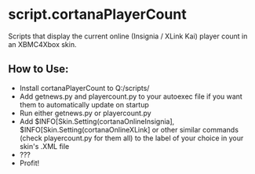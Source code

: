 # script.cortanaPlayerCount
Scripts that display the current online (Insignia / XLink Kai) player count in an XBMC4Xbox skin. 

## How to Use:
- Install cortanaPlayerCount to Q:/scripts/
- Add getnews.py and playercount.py to your autoexec file if you want them to automatically update on startup
- Run either getnews.py or playercount.py
- Add $INFO[Skin.Setting(cortanaOnlineInsignia], $INFO[Skin.Setting(cortanaOnlineXLink] or other similar commands (check playercount.py for them all) to the label of your choice in your skin's .XML file
- ???
- Profit!
